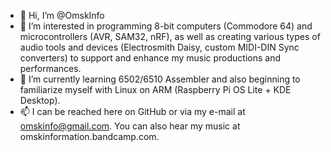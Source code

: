 - 👋 Hi, I’m @OmskInfo
- 👀 I’m interested in programming 8-bit computers (Commodore 64) and microcontrollers (AVR, SAM32, nRF), as well as creating various types of audio tools and devices (Electrosmith Daisy, custom MIDI-DIN Sync converters) to support and enhance my music productions and performances.
- 🌱 I’m currently learning 6502/6510 Assembler and also beginning to familiarize myself with Linux on ARM (Raspberry Pi OS Lite + KDE Desktop).
- 📫 I can be reached here on GitHub or via my e-mail at omskinfo@gmail.com. You can also hear my music at omskinformation.bandcamp.com.

<!---
OmskInfo/OmskInfo is a ✨ special ✨ repository because its `README.md` (this file) appears on your GitHub profile.
You can click the Preview link to take a look at your changes.
--->
